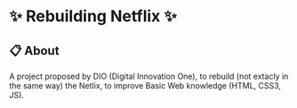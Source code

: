 <h1> ✨ Rebuilding Netflix ✨</h1>

<h2> 📋 About </h2>

<p> A project proposed by DIO (Digital Innovation One), to rebuild (not extacly in the same way) the Netlix,
to improve Basic Web knowledge (HTML, CSS3, JS).</p>
